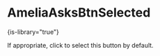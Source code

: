 # AmeliaAsksBtnSelected

{is-library="true"}

<snippet id="AmeliaAsksBtnSelected_snippet">

 If appropriate, click to select this button by default.

</snippet>